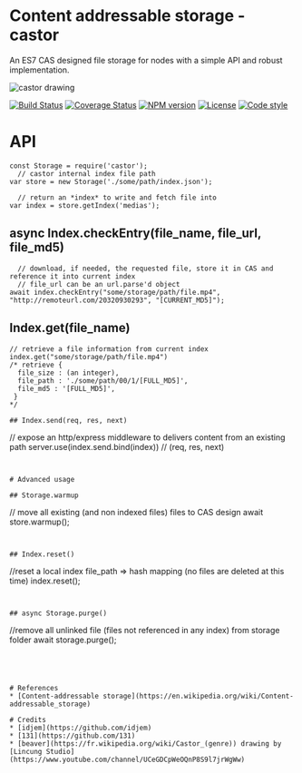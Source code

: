 # Content addressable storage - castor

An ES7 CAS designed file storage for nodes with a simple API and robust implementation.

![castor drawing](/demo/castor.gif)

[![Build Status](https://travis-ci.org/131/castor.svg?branch=master)](https://travis-ci.org/131/castor)
[![Coverage Status](https://coveralls.io/repos/github/131/castor/badge.svg?branch=master)](https://coveralls.io/github/131/castor?branch=master)
[![NPM version](https://img.shields.io/npm/v/castor.svg)](https://www.npmjs.com/package/castor)
[![License](https://img.shields.io/badge/license-MIT-blue.svg)](http://opensource.org/licenses/MIT)
[![Code style](https://img.shields.io/badge/code%2fstyle-ivs-green.svg)](https://www.npmjs.com/package/eslint-plugin-ivs)



# API

```
const Storage = require('castor');
  // castor internal index file path
var store = new Storage('./some/path/index.json');

  // return an *index* to write and fetch file into
var index = store.getIndex('medias');
```


## async Index.checkEntry(file_name, file_url, file_md5)
```
  // download, if needed, the requested file, store it in CAS and reference it into current index
  // file_url can be an url.parse'd object
await index.checkEntry("some/storage/path/file.mp4", "http://remoteurl.com/20320930293", "[CURRENT_MD5]");
```


## Index.get(file_name)
```
// retrieve a file information from current index
index.get("some/storage/path/file.mp4") 
/* retrieve {
  file_size : (an integer),
  file_path : './some/path/00/1/[FULL_MD5]',
  file_md5 : '[FULL_MD5]',
 }
*/

## Index.send(req, res, next)
```
// expose an http/express middleware to delivers content from an existing path
server.use(index.send.bind(index)) // (req, res, next)
```


# Advanced usage

## Storage.warmup

```
// move all existing (and non indexed files) files to CAS design
await store.warmup();
```


## Index.reset()
```
//reset a local index file_path => hash mapping (no files are deleted at this time)
index.reset();
```


## async Storage.purge()
```
//remove all unlinked file (files not referenced in any index) from storage folder
await storage.purge();
```




# References
* [Content-addressable storage](https://en.wikipedia.org/wiki/Content-addressable_storage)

# Credits 
* [idjem](https://github.com/idjem)
* [131](https://github.com/131)
* [beaver](https://fr.wikipedia.org/wiki/Castor_(genre)) drawing by [Lincung Studio](https://www.youtube.com/channel/UCeGDCpWeOQnP8S9l7jrWgWw)

